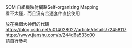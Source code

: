 SOM 自組織映射網路Self-organizing Mapping  
看不太懂，而且沒有合適套件直接使用  
  
放在幾個大神們的代碼  
https://blog.csdn.net/u014028027/article/details/72458117  
https://www.jianshu.com/p/244d6a533c00  
請自行參考  
